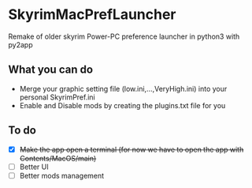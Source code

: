 # SkyrimMacPrefLauncher
Remake of older skyrim Power-PC preference launcher in python3 with py2app

## What you can do
- Merge your graphic setting file (low.ini,...,VeryHigh.ini) into your personal SkyrimPref.ini
- Enable and Disable mods by creating the plugins.txt file for you

## To do
- [x] ~~Make the app open a terminal (for now we have to open the app with Contents/MacOS/main)~~ 
- [ ] Better UI
- [ ] Better mods management  
